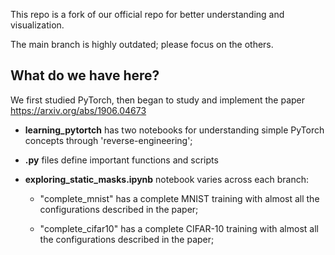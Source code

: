 This repo is a fork of our official repo for better understanding and visualization. 

The main branch is highly outdated; please focus on the others.

## What do we have here?
We first studied PyTorch, then began to study and implement the paper https://arxiv.org/abs/1906.04673

- **learning_pytortch** has two notebooks for understanding simple PyTorch concepts through 'reverse-engineering';

- **.py** files define important functions and scripts

- **exploring_static_masks.ipynb** notebook varies across each branch:

  - "complete_mnist" has a complete MNIST training with almost all the configurations described in the paper;

  - "complete_cifar10" has a complete CIFAR-10 training with almost all the configurations described in the paper;
